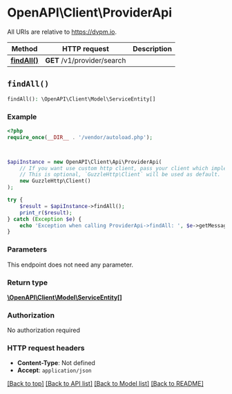 # OpenAPI\Client\ProviderApi

All URIs are relative to https://dvpm.io.

Method | HTTP request | Description
------------- | ------------- | -------------
[**findAll()**](ProviderApi.md#findAll) | **GET** /v1/provider/search | 


## `findAll()`

```php
findAll(): \OpenAPI\Client\Model\ServiceEntity[]
```



### Example

```php
<?php
require_once(__DIR__ . '/vendor/autoload.php');



$apiInstance = new OpenAPI\Client\Api\ProviderApi(
    // If you want use custom http client, pass your client which implements `GuzzleHttp\ClientInterface`.
    // This is optional, `GuzzleHttp\Client` will be used as default.
    new GuzzleHttp\Client()
);

try {
    $result = $apiInstance->findAll();
    print_r($result);
} catch (Exception $e) {
    echo 'Exception when calling ProviderApi->findAll: ', $e->getMessage(), PHP_EOL;
}
```

### Parameters

This endpoint does not need any parameter.

### Return type

[**\OpenAPI\Client\Model\ServiceEntity[]**](../Model/ServiceEntity.md)

### Authorization

No authorization required

### HTTP request headers

- **Content-Type**: Not defined
- **Accept**: `application/json`

[[Back to top]](#) [[Back to API list]](../../README.md#endpoints)
[[Back to Model list]](../../README.md#models)
[[Back to README]](../../README.md)
